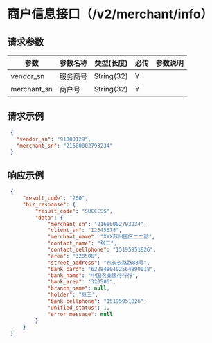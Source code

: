 # 商户信息接口（/v2/merchant/info）

## 请求参数

参数 | 参数名称 | 类型(长度) | 必传| 参数说明
--------- | ------ | ----- | -------|-------------------
vendor_sn | 服务商号 |String(32)|Y|
merchant_sn | 商户号 |String(32)|Y|


## 请求示例

   
   ```json
    {
      "vendor_sn": "91800129",
      "merchant_sn": "21680002793234"
    }
   ```
   
## 响应示例

   
   ```json
    {
        "result_code": "200",
        "biz_response": {
            "result_code": "SUCCESS",
            "data": {
                "merchant_sn": "21680002793234",
                "client_sn": "12345678",
                "merchant_name": "XXX苏州园区⼆二部",
                "contact_name": "张三",
                "contact_cellphone": "15195951826",
                "area": "320506",
                "street_address": "东⻓长路路88号",
                "bank_card": "6228480402564890018",
                "bank_name": "中国农业银⾏行行",
                "bank_area": "320506",
                "branch_name": null,
                "holder": "张三",
                "bank_cellphone": "15195951826",
                "unified_status": 1,
                "error_message": null
            }
        }
    }
   ```
